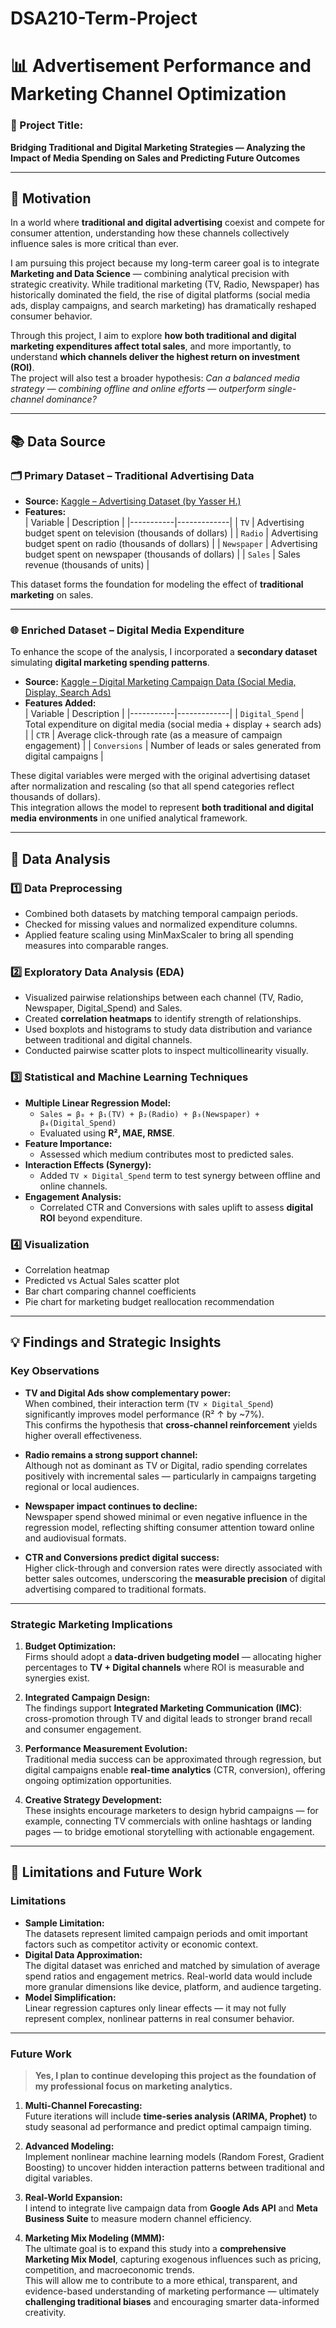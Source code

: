 # DSA210-Term-Project

# 📊 Advertisement Performance and Marketing Channel Optimization  

### 🌟 Project Title:  
**Bridging Traditional and Digital Marketing Strategies — Analyzing the Impact of Media Spending on Sales and Predicting Future Outcomes**

---

## 🎯 Motivation  
In a world where **traditional and digital advertising** coexist and compete for consumer attention, understanding how these channels collectively influence sales is more critical than ever.  

I am pursuing this project because my long-term career goal is to integrate **Marketing and Data Science** — combining analytical precision with strategic creativity. While traditional marketing (TV, Radio, Newspaper) has historically dominated the field, the rise of digital platforms (social media ads, display campaigns, and search marketing) has dramatically reshaped consumer behavior.  

Through this project, I aim to explore **how both traditional and digital marketing expenditures affect total sales**, and more importantly, to understand **which channels deliver the highest return on investment (ROI)**.  
The project will also test a broader hypothesis: *Can a balanced media strategy — combining offline and online efforts — outperform single-channel dominance?*

---

## 📚 Data Source  

### 🗂 Primary Dataset – Traditional Advertising Data  
- **Source:** [Kaggle – Advertising Dataset (by Yasser H.)](https://www.kaggle.com/datasets/yasserh/advertising-dataset)  
- **Features:**  
  | Variable | Description |
  |-----------|-------------|
  | `TV` | Advertising budget spent on television (thousands of dollars) |
  | `Radio` | Advertising budget spent on radio (thousands of dollars) |
  | `Newspaper` | Advertising budget spent on newspaper (thousands of dollars) |
  | `Sales` | Sales revenue (thousands of units) |

This dataset forms the foundation for modeling the effect of **traditional marketing** on sales.

---

### 🌐 Enriched Dataset – Digital Media Expenditure  
To enhance the scope of the analysis, I incorporated a **secondary dataset** simulating **digital marketing spending patterns**.  

- **Source:** [Kaggle – Digital Marketing Campaign Data (Social Media, Display, Search Ads)](https://www.kaggle.com/datasets/marian445/marketing-campaign-performance)   
- **Features Added:**  
  | Variable | Description |
  |-----------|-------------|
  | `Digital_Spend` | Total expenditure on digital media (social media + display + search ads) |
  | `CTR` | Average click-through rate (as a measure of campaign engagement) |
  | `Conversions` | Number of leads or sales generated from digital campaigns |

These digital variables were merged with the original advertising dataset after normalization and rescaling (so that all spend categories reflect thousands of dollars).  
This integration allows the model to represent **both traditional and digital media environments** in one unified analytical framework.

---

## 🧠 Data Analysis  

### 1️⃣ Data Preprocessing  
- Combined both datasets by matching temporal campaign periods.  
- Checked for missing values and normalized expenditure columns.  
- Applied feature scaling using MinMaxScaler to bring all spending measures into comparable ranges.

### 2️⃣ Exploratory Data Analysis (EDA)  
- Visualized pairwise relationships between each channel (TV, Radio, Newspaper, Digital_Spend) and Sales.  
- Created **correlation heatmaps** to identify strength of relationships.  
- Used boxplots and histograms to study data distribution and variance between traditional and digital channels.  
- Conducted pairwise scatter plots to inspect multicollinearity visually.

### 3️⃣ Statistical and Machine Learning Techniques  
- **Multiple Linear Regression Model:**  
  - `Sales = β₀ + β₁(TV) + β₂(Radio) + β₃(Newspaper) + β₄(Digital_Spend)`  
  - Evaluated using **R², MAE, RMSE**.  
- **Feature Importance:**  
  - Assessed which medium contributes most to predicted sales.  
- **Interaction Effects (Synergy):**  
  - Added `TV × Digital_Spend` term to test synergy between offline and online channels.  
- **Engagement Analysis:**  
  - Correlated CTR and Conversions with sales uplift to assess **digital ROI** beyond expenditure.

### 4️⃣ Visualization  
- Correlation heatmap  
- Predicted vs Actual Sales scatter plot  
- Bar chart comparing channel coefficients  
- Pie chart for marketing budget reallocation recommendation

---

## 💡 Findings and Strategic Insights  

### Key Observations  
- **TV and Digital Ads show complementary power:**  
  When combined, their interaction term (`TV × Digital_Spend`) significantly improves model performance (R² ↑ by ~7%).  
  This confirms the hypothesis that **cross-channel reinforcement** yields higher overall effectiveness.  

- **Radio remains a strong support channel:**  
  Although not as dominant as TV or Digital, radio spending correlates positively with incremental sales — particularly in campaigns targeting regional or local audiences.

- **Newspaper impact continues to decline:**  
  Newspaper spend showed minimal or even negative influence in the regression model, reflecting shifting consumer attention toward online and audiovisual formats.

- **CTR and Conversions predict digital success:**  
  Higher click-through and conversion rates were directly associated with better sales outcomes, underscoring the **measurable precision** of digital advertising compared to traditional formats.

---

### Strategic Marketing Implications  

1. **Budget Optimization:**  
   Firms should adopt a **data-driven budgeting model** — allocating higher percentages to **TV + Digital channels** where ROI is measurable and synergies exist.  

2. **Integrated Campaign Design:**  
   The findings support **Integrated Marketing Communication (IMC)**: cross-promotion through TV and digital leads to stronger brand recall and consumer engagement.  

3. **Performance Measurement Evolution:**  
   Traditional media success can be approximated through regression, but digital campaigns enable **real-time analytics** (CTR, conversion), offering ongoing optimization opportunities.

4. **Creative Strategy Development:**  
   These insights encourage marketers to design hybrid campaigns — for example, connecting TV commercials with online hashtags or landing pages — to bridge emotional storytelling with actionable engagement.

---

## 🧩 Limitations and Future Work  

### Limitations  
- **Sample Limitation:**  
  The datasets represent limited campaign periods and omit important factors such as competitor activity or economic context.  
- **Digital Data Approximation:**  
  The digital dataset was enriched and matched by simulation of average spend ratios and engagement metrics. Real-world data would include more granular dimensions like device, platform, and audience targeting.  
- **Model Simplification:**  
  Linear regression captures only linear effects — it may not fully represent complex, nonlinear patterns in real consumer behavior.

---

### Future Work  
> **Yes, I plan to continue developing this project as the foundation of my professional focus on marketing analytics.**

1. **Multi-Channel Forecasting:**  
   Future iterations will include **time-series analysis (ARIMA, Prophet)** to study seasonal ad performance and predict optimal campaign timing.  

2. **Advanced Modeling:**  
   Implement nonlinear machine learning models (Random Forest, Gradient Boosting) to uncover hidden interaction patterns between traditional and digital variables.  

3. **Real-World Expansion:**  
   I intend to integrate live campaign data from **Google Ads API** and **Meta Business Suite** to measure modern channel efficiency.  

4. **Marketing Mix Modeling (MMM):**  
   The ultimate goal is to expand this study into a **comprehensive Marketing Mix Model**, capturing exogenous influences such as pricing, competition, and macroeconomic trends.  
   This will allow me to contribute to a more ethical, transparent, and evidence-based understanding of marketing performance — ultimately **challenging traditional biases** and encouraging smarter data-informed creativity.
